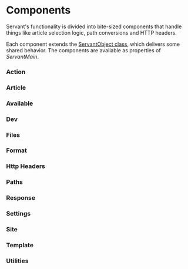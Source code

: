 
# Components

Servant's functionality is divided into bite-sized components that handle things like article selection logic, path conversions and HTTP headers.

Each component extends the [ServantObject class](/techincal-docs/backend/base-class), which delivers some shared behavior. The components are available as properties of *ServantMain*.



### Action

### Article

### Available

### Dev

### Files

### Format

### Http Headers

### Paths

### Response

### Settings

### Site

### Template

### Utilities
